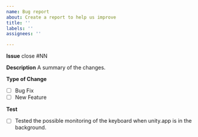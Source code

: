 ```yaml
---
name: Bug report
about: Create a report to help us improve
title: ''
labels: ''
assignees: ''

---
```


**Issue**
close #NN

**Description**
A summary of the changes.

**Type of Change**
- [ ] Bug Fix
- [ ] New Feature

**Test**
- [ ] Tested the possible monitoring of the keyboard when unity.app is in the background.
